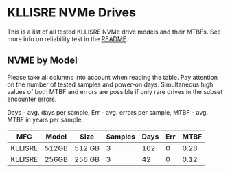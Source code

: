 KLLISRE NVMe Drives
===================

This is a list of all tested KLLISRE NVMe drive models and their MTBFs. See more
info on reliability test in the [README](https://github.com/linuxhw/SMART).

NVME by Model
------------

Please take all columns into account when reading the table. Pay attention on the
number of tested samples and power-on days. Simultaneous high values of both MTBF
and errors are possible if only rare drives in the subset encounter errors.

Days - avg. days per sample,
Err  - avg. errors per sample,
MTBF - avg. MTBF in years per sample.

| MFG       | Model              | Size   | Samples | Days  | Err   | MTBF |
|-----------|--------------------|--------|---------|-------|-------|------|
| KLLISRE   | 512GB              | 512 GB | 3       | 102   | 0     | 0.28   |
| KLLISRE   | 256GB              | 256 GB | 3       | 42    | 0     | 0.12   |
